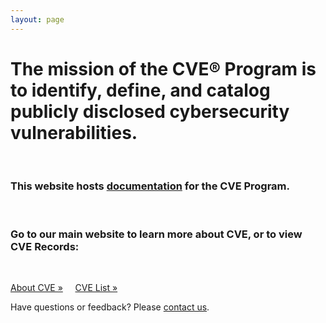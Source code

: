 ```yaml
---
layout: page
---
```


<h1 class="site-title">The mission of the CVE® Program is to identify, define, and catalog publicly disclosed cybersecurity vulnerabilities.</h1>
<br>
<div class="jumbotron">
  <h3>This website hosts <a href="/docs/">documentation</a> for the CVE Program.</h3>
  <br>
  <h3>Go to our main website to learn more about CVE, or to view CVE Records:</h3>
  <br>
  <p><a class="btn btn-primary btn-lg" role="button" href="https://cve.mitre.org/about/index.html">About CVE »</a> &nbsp; &nbsp;     
  <a class="btn btn-primary btn-lg" role="button" href="https://cve.mitre.org/cve/">CVE List »</a></p>
</div>

<p class="lead text-center">Have questions or feedback? Please <a href="https://cve.mitre.org/about/contactus.html">contact us</a>.</p>
